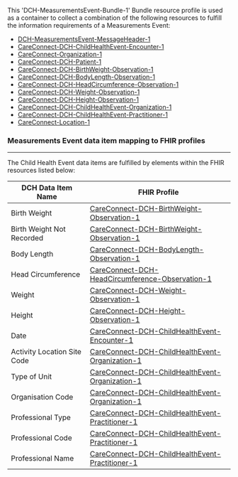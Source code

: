 This 'DCH-MeasurementsEvent-Bundle-1' Bundle resource profile is used as a container to collect a combination of the following resources to fulfill the information requirements of a Measurements Event:

- [DCH-MeasurementsEvent-MessageHeader-1]
- [CareConnect-DCH-ChildHealthEvent-Encounter-1]
- [CareConnect-Organization-1]
- [CareConnect-DCH-Patient-1]
- [CareConnect-DCH-BirthWeight-Observation-1]
- [CareConnect-DCH-BodyLength-Observation-1]
- [CareConnect-DCH-HeadCircumference-Observation-1]
- [CareConnect-DCH-Weight-Observation-1]
- [CareConnect-DCH-Height-Observation-1]
- [CareConnect-DCH-ChildHealthEvent-Organization-1]
- [CareConnect-DCH-ChildHealthEvent-Practitioner-1]
- [CareConnect-Location-1]

###  Measurements Event data item mapping to FHIR profiles ###
----------
The Child Health Event data items are fulfilled by elements within the FHIR resources listed below:

| DCH Data Item Name          | FHIR Profile                                       |
|-----------------------------|----------------------------------------------------|
| Birth Weight                | [CareConnect-DCH-BirthWeight-Observation-1]        |
| Birth Weight Not Recorded   | [CareConnect-DCH-BirthWeight-Observation-1]        |
| Body Length                 | [CareConnect-DCH-BodyLength-Observation-1]         |
| Head Circumference          | [CareConnect-DCH-HeadCircumference-Observation-1]  |
| Weight                      | [CareConnect-DCH-Weight-Observation-1]             |
| Height                      | [CareConnect-DCH-Height-Observation-1]             |
| Date                        | [CareConnect-DCH-ChildHealthEvent-Encounter-1]    |
| Activity Location Site Code | [CareConnect-DCH-ChildHealthEvent-Organization-1] |
| Type of Unit                | [CareConnect-DCH-ChildHealthEvent-Organization-1] |
| Organisation Code           | [CareConnect-DCH-ChildHealthEvent-Organization-1] |
| Professional Type           | [CareConnect-DCH-ChildHealthEvent-Practitioner-1] |
| Professional Code           | [CareConnect-DCH-ChildHealthEvent-Practitioner-1] |
| Professional Name           | [CareConnect-DCH-ChildHealthEvent-Practitioner-1] |
                                                                                                   

[DCH-MeasurementsEvent-MessageHeader-1]:dch-measurementsevent-messageheader-1.html
[CareConnect-DCH-ChildHealthEvent-Encounter-1]:careconnect-dch-childhealthevent-encounter-1.html
[CareConnect-Organization-1]:careconnect-organization-1.html
[CareConnect-DCH-Patient-1]:careconnect-dch-patient-1.html
[CareConnect-DCH-BirthWeight-Observation-1]:careconnect-dch-birthweight-observation-1.html
[CareConnect-DCH-BodyLength-Observation-1]:careconnect-dch-bodylength-observation-1.html
[CareConnect-DCH-HeadCircumference-Observation-1]:careconnect-dch-headcircumference-observation-1.html
[CareConnect-DCH-Weight-Observation-1]:careconnect-dch-weight-observation-1.html
[CareConnect-DCH-Height-Observation-1]:careconnect-dch-height-observation-1.html
[CareConnect-DCH-ChildHealthEvent-Organization-1]:careconnect-dch-childhealthevent-organization-1.html
[CareConnect-DCH-ChildHealthEvent-Practitioner-1]:careconnect-dch-childhealthevent-practitioner-1.html
[CareConnect-Location-1]:careconnect-location-1.html